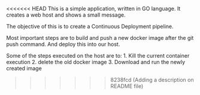 <<<<<<< HEAD
This is a simple application, written in GO language. It creates a web host and shows a small message.

The objective of this is to create a Continuous Deployment pipeline.

Most important steps are to build and push a new docker image after the git push command. 
And deploy this into our host.

Some of the steps executed on the host are to:
	1. Kill the current container execution
	2. delete the old docker image
	3. Download and run the newly created image
>>>>>>> 8238fcd (Adding a description on README file)
